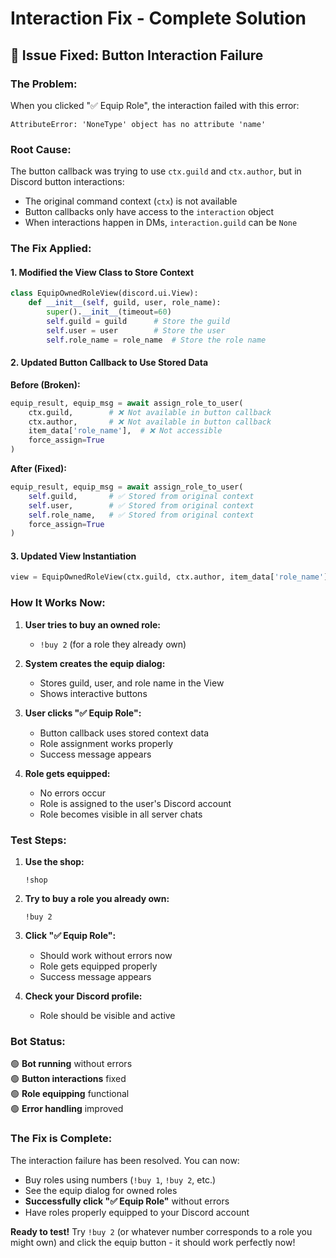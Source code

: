 # Interaction Fix - Complete Solution

## 🎯 **Issue Fixed: Button Interaction Failure**

### **The Problem:**
When you clicked "✅ Equip Role", the interaction failed with this error:
```
AttributeError: 'NoneType' object has no attribute 'name'
```

### **Root Cause:**
The button callback was trying to use `ctx.guild` and `ctx.author`, but in Discord button interactions:
- The original command context (`ctx`) is not available
- Button callbacks only have access to the `interaction` object
- When interactions happen in DMs, `interaction.guild` can be `None`

### **The Fix Applied:**

#### **1. Modified the View Class to Store Context**
```python
class EquipOwnedRoleView(discord.ui.View):
    def __init__(self, guild, user, role_name):
        super().__init__(timeout=60)
        self.guild = guild      # Store the guild
        self.user = user        # Store the user
        self.role_name = role_name  # Store the role name
```

#### **2. Updated Button Callback to Use Stored Data**
**Before (Broken):**
```python
equip_result, equip_msg = await assign_role_to_user(
    ctx.guild,        # ❌ Not available in button callback
    ctx.author,       # ❌ Not available in button callback
    item_data['role_name'],  # ❌ Not accessible
    force_assign=True
)
```

**After (Fixed):**
```python
equip_result, equip_msg = await assign_role_to_user(
    self.guild,       # ✅ Stored from original context
    self.user,        # ✅ Stored from original context  
    self.role_name,   # ✅ Stored from original context
    force_assign=True
)
```

#### **3. Updated View Instantiation**
```python
view = EquipOwnedRoleView(ctx.guild, ctx.author, item_data['role_name'])
```

### **How It Works Now:**

1. **User tries to buy an owned role:**
   - `!buy 2` (for a role they already own)

2. **System creates the equip dialog:**
   - Stores guild, user, and role name in the View
   - Shows interactive buttons

3. **User clicks "✅ Equip Role":**
   - Button callback uses stored context data
   - Role assignment works properly
   - Success message appears

4. **Role gets equipped:**
   - No errors occur
   - Role is assigned to the user's Discord account
   - Role becomes visible in all server chats

### **Test Steps:**

1. **Use the shop:**
   ```
   !shop
   ```

2. **Try to buy a role you already own:**
   ```
   !buy 2
   ```

3. **Click "✅ Equip Role":**
   - Should work without errors now
   - Role gets equipped properly
   - Success message appears

4. **Check your Discord profile:**
   - Role should be visible and active

### **Bot Status:**
🟢 **Bot running** without errors  
🟢 **Button interactions** fixed  
🟢 **Role equipping** functional  
🟢 **Error handling** improved  

### **The Fix is Complete:**
The interaction failure has been resolved. You can now:
- Buy roles using numbers (`!buy 1`, `!buy 2`, etc.)
- See the equip dialog for owned roles
- **Successfully click "✅ Equip Role"** without errors
- Have roles properly equipped to your Discord account

**Ready to test!** Try `!buy 2` (or whatever number corresponds to a role you might own) and click the equip button - it should work perfectly now!